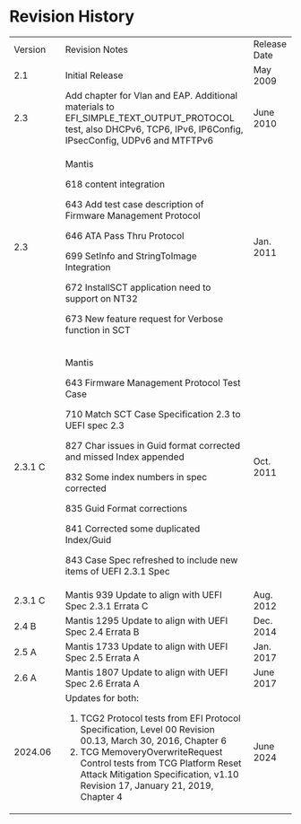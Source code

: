 # Revision History

<table>
<colgroup>
<col style="width: 18%" />
<col style="width: 66%" />
<col style="width: 15%" />
</colgroup>
<tbody>
<tr class="odd">
<td>Version</td>
<td>Revision Notes</td>
<td>Release Date</td>
</tr>
<tr class="even">
<td>2.1</td>
<td>Initial Release</td>
<td>May 2009</td>
</tr>
<tr class="odd">
<td>2.3</td>
<td>Add chapter for Vlan and EAP. Additional materials to
EFI_SIMPLE_TEXT_OUTPUT_PROTOCOL test, also DHCPv6, TCP6, IPv6,
IP6Config, IPsecConfig, UDPv6 and MTFTPv6</td>
<td>June 2010</td>
</tr>
<tr class="even">
<td>2.3</td>
<td><p>Mantis</p>
<p>618 content integration</p>
<p>643 Add test case description of Firmware Management Protocol</p>
<p>646 ATA Pass Thru Protocol</p>
<p>699 SetInfo and StringToImage Integration</p>
<p>672 InstallSCT application need to support on NT32</p>
<p>673 New feature request for Verbose function in SCT</p></td>
<td>Jan. 2011</td>
</tr>
<tr class="odd">
<td>2.3.1 C</td>
<td><p>Mantis</p>
<p>643 Firmware Management Protocol Test Case</p>
<p>710 Match SCT Case Specification 2.3 to UEFI spec 2.3</p>
<p>827 Char issues in Guid format corrected and missed Index
appended</p>
<p>832 Some index numbers in spec corrected</p>
<p>835 Guid Format corrections</p>
<p>841 Corrected some duplicated Index/Guid</p>
<p>843 Case Spec refreshed to include new items of UEFI 2.3.1
Spec</p></td>
<td>Oct. 2011</td>
</tr>
<tr class="even">
<td>2.3.1 C</td>
<td>Mantis 939 Update to align with UEFI Spec 2.3.1 Errata C</td>
<td>Aug. 2012</td>
</tr>
<tr class="odd">
<td>2.4 B</td>
<td>Mantis 1295 Update to align with UEFI Spec 2.4 Errata B</td>
<td>Dec. 2014</td>
</tr>
<tr class="even">
<td>2.5 A</td>
<td>Mantis 1733 Update to align with UEFI Spec 2.5 Errata A</td>
<td>Jan. 2017</td>
</tr>
<tr class="odd">
<td>2.6 A</td>
<td>Mantis 1807 Update to align with UEFI Spec 2.6 Errata A</td>
<td>June 2017</td>
</tr>
<tr class="even">
<td>2024.06</td>
<td>Updates for both:
  <ol>
    <li>TCG2 Protocol tests from EFI Protocol Specification, Level 00 Revision 00.13, March 30, 2016, Chapter 6</li>
    <li>TCG MemoveryOverwriteRequest Control tests from TCG Platform Reset Attack Mitigation Specification, v1.10 Revision 17, January 21, 2019, Chapter 4</li>
  </ol>
</td>
<td>June 2024</td>
</tr>
</tbody>
</table>
